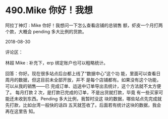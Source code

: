 # 490.Mike 你好！我想

阿拉丁神灯 : Mike 你好！我想问一下怎么查看店铺的总销售 额，虾皮一个月打两个款，大概会 pending 多大比例的货款。

2018-08-30

评论区：

林超 Mike : 补充下，erp 绑定账户也可以粗略统计。

回答：你好。现在很多站点后台都上线了“数据中心”这个功 能，里面可以查看日周月的数据，但这目前未全部开放，并不 是每个店铺都有。如果没有这个功能，可以从我的销售——已 完成订单、运送中订单导出去统计，这个方法就不太方便了。 每月打款 2 次，是打款已完成的订单，不是出货就打款，毕竟 有一些买家可能还未收到东西。Pending 多大比例，我暂时没这 块的数据，哪些站点先完成就先打款，比如台湾一般快的话四 五天就签收了。后面若有统计这块的数据，我会再在这里告 知。